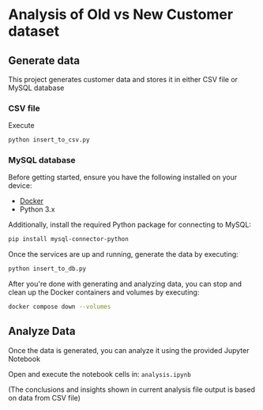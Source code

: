 # Analysis of Old vs New Customer dataset

## Generate data
This project generates customer data and stores it in either CSV file or MySQL database

### CSV file
Execute
```bash
python insert_to_csv.py
```

### MySQL database

Before getting started, ensure you have the following installed on your device:

- [Docker](https://www.docker.com/)
- Python 3.x

Additionally, install the required Python package for connecting to MySQL:

```bash
pip install mysql-connector-python
```

Once the services are up and running, generate the data by executing:

```bash
python insert_to_db.py
```

After you're done with generating and analyzing data, you can stop and clean up the Docker containers and volumes by executing:

```bash
docker compose down --volumes
```

## Analyze Data
Once the data is generated, you can analyze it using the provided Jupyter Notebook

Open and execute the notebook cells in: `analysis.ipynb`

(The conclusions and insights shown in current analysis file output is based on data from CSV file)